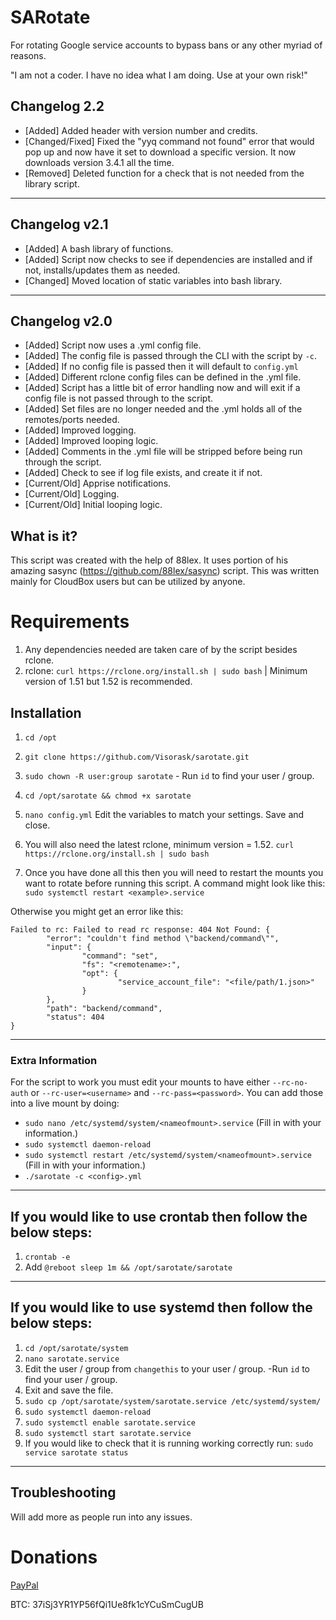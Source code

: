 # SARotate
For rotating Google service accounts to bypass bans or any other myriad of reasons.

"I am not a coder. I have no idea what I am doing. Use at your own risk!"

## Changelog 2.2
   - [Added] Added header with version number and credits.
   - [Changed/Fixed] Fixed the "yyq command not found" error that would pop up and now have it set to download a specific version. It now downloads version 3.4.1 all the time.
   - [Removed] Deleted function for a check that is not needed from the library script.
   
---

## Changelog v2.1
   - [Added] A bash library of functions.
   - [Added] Script now checks to see if dependencies are installed and if not, installs/updates them as needed.
   - [Changed] Moved location of static variables into bash library.

---

## Changelog v2.0
   - [Added] Script now uses a .yml config file.
   - [Added] The config file is passed through the CLI with the script by `-c`.
   - [Added] If no config file is passed then it will default to `config.yml`
   - [Added] Different rclone config files can be defined in the .yml file.
   - [Added] Script has a little bit of error handling now and will exit if a config file is not passed through to the script.
   - [Added] Set files are no longer needed and the .yml holds all of the remotes/ports needed.
   - [Added] Improved logging.
   - [Added] Improved looping logic.
   - [Added] Comments in the .yml file will be stripped before being run through the script.
   - [Added] Check to see if log file exists, and create it if not.
   - [Current/Old] Apprise notifications. 
   - [Current/Old] Logging.
   - [Current/Old] Initial looping logic. 


## What is it?
This script was created with the help of 88lex. It uses portion of his amazing sasync (https://github.com/88lex/sasync) script. This was written mainly for CloudBox users but can be utilized by anyone.

# Requirements
 1. Any dependencies needed are taken care of by the script besides rclone.
 2. rclone: `curl https://rclone.org/install.sh | sudo bash` | Minimum version of 1.51 but 1.52 is recommended.
  

## Installation
1. `cd /opt`

2. `git clone https://github.com/Visorask/sarotate.git`

3. `sudo chown -R user:group sarotate` - Run `id` to find your user / group.

4. `cd /opt/sarotate && chmod +x sarotate`

5. `nano config.yml` Edit the variables to match your settings. Save and close.

6. You will also need the latest rclone, minimum version = 1.52. ```curl https://rclone.org/install.sh | sudo bash```

7. Once you have done all this then you will need to restart the mounts you want to rotate before running this script. A command might look like this: ```sudo systemctl restart <example>.service```

  Otherwise you might get an error like this:
```
Failed to rc: Failed to read rc response: 404 Not Found: {
        "error": "couldn't find method \"backend/command\"",
        "input": {
                "command": "set",
                "fs": "<remotename>:",
                "opt": {
                        "service_account_file": "<file/path/1.json>"
                }
        },
        "path": "backend/command",
        "status": 404
}
```

---

### Extra Information 
   For the script to work you must edit your mounts to have either `--rc-no-auth` or `--rc-user=<username>` and `--rc-pass=<password>`. You can add those into a live mount by doing:
  
   - `sudo nano /etc/systemd/system/<nameofmount>.service` (Fill in <nameofmount> with your information.)
   - `sudo systemctl daemon-reload`
   - `sudo systemctl restart /etc/systemd/system/<nameofmount>.service` (Fill in <nameofmount> with your information.)
   - `./sarotate -c <config>.yml`
   
  
---
   
## If you would like to use crontab then follow the below steps:
  1. `crontab -e`
  2. Add `@reboot sleep 1m && /opt/sarotate/sarotate`
 ---
 
## If you would like to use systemd then follow the below steps: 
  1. `cd /opt/sarotate/system`
  2. `nano sarotate.service`  
  3. Edit the user / group from `changethis` to your user / group. -Run `id` to find your user / group.   
  4. Exit and save the file.   
  5. `sudo cp /opt/sarotate/system/sarotate.service /etc/systemd/system/`  
  6. `sudo systemctl daemon-reload`  
  7. `sudo systemctl enable sarotate.service`  
  8. `sudo systemctl start sarotate.service`  
  9. If you would like to check that it is running working correctly run: `sudo service sarotate status`
---

## Troubleshooting
Will add more as people run into any issues.

# Donations

[PayPal](https://paypal.me/RRussell603)

BTC: 37iSj3YR1YP56fQi1Ue8fk1cYCuSmCugUB
